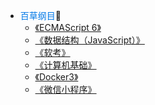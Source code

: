 <!-- sidebar.md -->

- <font style="color:rgb(0 120 231);">百草纲目</font>📔
	- [《ECMAScript 6》](/notes/ECMAScript/ECMAPreview.md)
	- [《数据结构（JavaScript）》](/notes/dataStructure/)
	- [《软考》](/notes/programmerExamination/README.md)
	- [《计算机基础》](/notes/basicComputer/BCKAO.md)	
	- [《Docker3》](/notes/docker/README.md)	
	- [《微信小程序》](/notes/WechatApplet/README.md)	